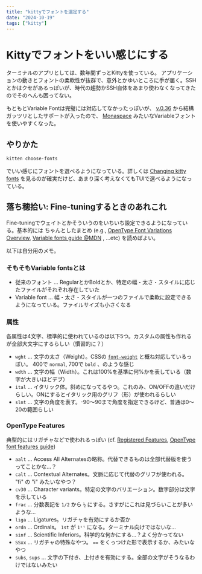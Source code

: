 ```yaml
---
title: "kittyでフォントを選定する"
date: "2024-10-19"
tags: ["kitty"]
---
```


# Kittyでフォントをいい感じにする

ターミナルのアプリとしては、数年間ずっとKittyを使っている。
アプリケーションの動きとフォントの柔軟性が抜群で、意外とかゆいところに手が届く。SSHとかはクセがあるっぽいが、時代の趨勢かSSH自体をあまり使わなくなってきたのでそのへんも困ってない。

もともとVariable Fontは完璧には対応してなかったっぽいが、 [v.0.36](https://sw.kovidgoyal.net/kitty/changelog/#variable-font-support-0-36) から結構ガッツリとしたサポートが入ったので、 [Monaspace](https://github.com/githubnext/monaspace) みたいなVariableフォントを使いやすくなった。

## やりかた

```bash
kitten choose-fonts
```

でいい感じにフォントを選べるようになっている。詳しくは [Changing kitty fonts](https://sw.kovidgoyal.net/kitty/kittens/choose-fonts/) を見るのが確実だけど、あまり深く考えなくてもTUIで選べるようになっている。

## 落ち穂拾い: Fine-tuningするときのあれこれ

Fine-tuningでウェイトとかそういうのをいちいち設定できるようになっている。基本的には ちゃんとしたまとめ (e.g., [OpenType Font Variations Overview](https://learn.microsoft.com/en-us/typography/opentype/spec/otvaroverview), [Variable fonts guide @MDN](https://developer.mozilla.org/en-US/docs/Web/CSS/CSS_fonts/Variable_fonts_guide) , ...etc) を読めばよい。

以下は自分用のメモ。

### そもそもVariable fontsとは

- 従来のフォント ... RegularとかBoldとか、特定の幅・太さ・スタイルに応じたファイルがそれぞれ存在していた
- Variable font ... 幅・太さ・スタイルが一つのファイルで柔軟に設定できるようになっている。ファイルサイズも小さくなる

### 属性

各属性は4文字、標準的に使われているのは以下5つ。カスタムの属性も作れるが全部大文字にするらしい（慣習的に？）

- `wght` ... 文字の太さ（Weight）。CSSの [`font-weight`]() と概ね対応しているっぽい。 400で `normal`, 700で `bold` 、のような感じ
- `wdth` ... 文字の幅（Width）。これは100%を基準に何%かを表している（数字が大きいほどデブ）
- `ital` ... イタリック体。斜めになってるやつ。これのみ、ON/OFFの違いだけらしい。ONにするとイタリック用のグリフ（形）が使われるらしい
- `slnt` ... 文字の角度を表す。-90〜90まで角度を指定できるけど、普通は0〜20の範囲らしい

### OpenType Features

典型的にはリガチャなどで使われるっぽい (cf. [Registered Features](https://learn.microsoft.com/en-us/typography/opentype/spec/featurelist), [OpenType font features guide](https://developer.mozilla.org/en-US/docs/Web/CSS/CSS_fonts/OpenType_fonts_guide))

- `aalt` ... Access All Alternatesの略称。代替できるものは全部代替版を使うってことかな…？
- `calt` ... Contextual Alternates。文脈に応じて代替のグリフが使われる。 "fi" の "i" みたいなやつ？
- `cv30` ... Character variants。特定の文字のバリエーション。数字部分は文字を示している
- `frac` ... 分数表記を `1/2` から `½` にする。さすがにこれは見づらいことが多いような…
- `liga` ... Ligatures。リガチャを有効にするか否か
- `ordn` ... Ordinals。 `1st` が `1ˢᵗ` になる。ターミナル向けではないな…
- `sinf` ... Scientific Inferiors。科学的な何かにする…？よく分かってない
- `SSxx` ... リガチャの特殊なやつ。 `==` をくっつけた形で表示するか、みたいなやつ
- `subs`, `sups` ... 文字の下付き、上付きを有効にする。全部の文字がそうなるわけではないみたい
